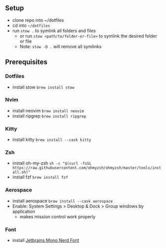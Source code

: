 ## Setup
- clone repo into ~/dotfiles
- cd into `~/dotfiles`
- run `stow .` to symlink all folders and files
    - or run `stow <path/to/folder-or-file>` to symlink the desired folder or file
    - Note: `stow -D .` will remove all symlinks

## Prerequisites

### Dotfiles
- install stow `brew install stow`

### Nvim
- install neovim `brew install neovim`
- install ripgrep `brew install ripgrep`

### Kitty
- install kitty `brew install --cask kitty`

### Zsh 
- install oh-my-zsh ```sh -c "$(curl -fsSL https://raw.githubusercontent.com/ohmyzsh/ohmyzsh/master/tools/install.sh)"```
- install fzf `brew install fzf`

### Aerospace
- install aerospace `brew install --cask aerospace`
- Enable: System Settings > Desktop & Dock > Group windows by application
    - makes mission control work properly

### Font
- install [Jetbrains Mono Nerd Font](https://github.com/ryanoasis/nerd-fonts/releases)
